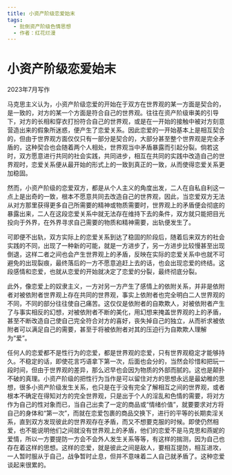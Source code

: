 ```yaml
---
title: 小资产阶级恋爱始末
tags:
  - 批倒资产阶级色情思想
  - 作者：红花烂漫
---
```


# 小资产阶级恋爱始末

2023年7月写作

马克思主义认为，小资产阶级恋爱的开始在于双方在世界观的某一方面是契合的，是一致的，对方的某一个方面是符合自己的世界观。往往在资产阶级审美的引导下，对方的长相和穿衣打扮符合自己的世界观，或是在一开始的接触中被对方刻意营造出来的假象所迷惑，便产生了恋爱关系。因此恋爱的一开始基本上是相互契合的，但由于世界观方面仅仅只有一部分是契合的，大部分甚至整个世界观是完全矛盾的，这种契合也会随着两个人相处，世界观当中矛盾暴露而引起分裂。倘若这时，双方愿意进行共同的社会实践，共同进步，相互在共同的实践中改造自己的世界观时，恋爱关系便从最开始的形式上的一致到真正的一致，从而使得恋爱关系更加稳固。


然而，小资产阶级的恋爱双方，都是从个人主义的角度出发，二人在自私自利这一点上是出奇的一致，根本不愿意共同去改造自己的世界观，因此，当恋爱双方无法从对方那里获得更多自己所需要的精神或物质需要时，世界观上的矛盾便会彻底的暴露出来，二人在这段恋爱关系中就无法存在维持下去的条件，双方就只能把目光投向于外界，在外界寻求自己需要的物质和精神需要，出轨便发生了。


可即便不出轨，双方实际上的恋爱关系到达了稳固的阶段后，随着后来双方的社会实践的不同，出现了一种新的可能，就是一方进步了，另一方进步比较慢甚至出现倒退，这样二者之间也会产生世界观上的矛盾，反映在实际的恋爱关系中也就不可避免的出现裂痕，最终落后的一方不愿意追赶上去的话，也会出现恋爱的终结。这段感情和恋爱，也就从恋爱的开始就决定了恋爱的分裂，最终彻底分裂。


此外，像恋爱上的奴隶主义，一方对另一方产生了感情上的依附关系，并非是依附者对被依附者世界观上存在共同的世界观，事实上依附者也完全明白二人世界观的不同，不同的部分往往使自己痛苦。这仅仅是依附者的自欺欺人，对被依附者产生了与事实相反的幻想，对被依附者不断的美化，用幻想来掩盖世界观的上的矛盾，甚至不断改造自己使自己完全符合对方的喜好，丧失掉自己的独立，从而祈求被依附者可以满足自己的需要，甚至于将被依附者对其的压迫行为自欺欺人理解为“爱”。


任何人的恋爱都不是性行为的恋爱，都是世界观的恋爱，只有世界观稳定才能够持久。不稳定的话，即使花言巧语拿下第一次，后面也会分的，当然会珍惜和把玩一段时间，但由于世界观的差异，那么迟早也会因为物质的外部而腻的。这也是颠扑不破的真理。小资产阶级的把性行为当作是可以留住对方的思想永远是最幼稚的思想，很多小资产阶级发生关系，也只是在于没有完全了解相互之间的世界观，或者根本不确定在得知对方的完全世界观，只是出于个人的淫乱和色情的需要，将对方作为自己的性对象而已，当自己出卖了一定的商品或“情绪价值”，就要要求对方将自己的身体和“第一次”，而就在恋爱包裹的商品交换下，进行的平等的长期卖淫关系，直到双方发现彼此的世界观存在矛盾，而又不想要克服的时候。即使仍然相爱，也不能说明他们之间就没有世界观上的矛盾，他们的恋爱不是马克思和燕妮的爱情，所以一方要提防一方会不会外人发生关系等等，有这样的揣测，因为自己也存在着这样的思想。这样的恋爱，就是彼此之间是敌人，要相互提防，相互进攻，一人暂时服从于自己，战争暂时止息，但并不意味着二人自己就矛盾了。这种恋爱谈起来很累的。


